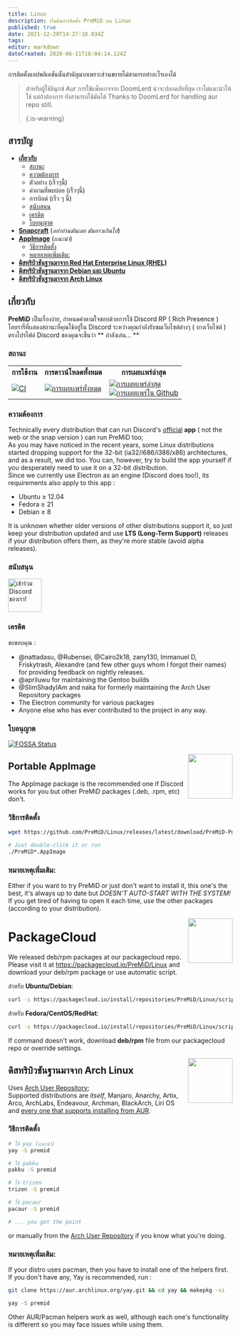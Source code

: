 ```yaml
---
title: Linux
description: เริ่มต้นการติดตั้ง PreMiD บน Linux
published: true
date: 2021-12-20T14:27:18.034Z
tags:
editor: markdown
dateCreated: 2020-06-11T18:04:14.124Z
---
```


การติดตั้งแอปพลิเคชันนั้นสำคัญมากเพราะส่วนขยายไม่สามารถทำอะไรเองได้

> สำหรับผู้ใช้ลินุกซ์ Aur การใช้แพ็คเกจจาก DoomLerd น่าจะปลอดภัยที่สุด เราไม่แนะนำให้ใช้ แต่ถ้าต้องการ ยังสามารถใช้มันได้ Thanks to DoomLerd for handling aur repo still. 
> 
> {.is-warning}

## สารบัญ

- **[เกี่ยวกับ](#about)**
  - [สถานะ](#stats)
  - [ความต้องการ](#requirements)
  - ตัวอย่าง (เร็วๆนี้)
  - คําถามที่พบบ่อย (เร็วๆนี้)
  - การบิลด์ (เร็ว ๆ นี้)
  - [สนับสนุน](#support)
  - [เครดิต](#credits)
  - [ใบอนุญาต](#license)
- **[Snapcraft](#snapcraft)** (_อย่าอ่านมันเลย มันยาวเกินไป_)
- **[AppImage](#appimage)** (_เเนะนํา_)
  - [วิธีการติดตั้ง](#appimageinstall)
  - [หมายเหตุเพิ่มเติม:](#appimagenotes)
- [**ดิสทริบิวชันฐานมาจาก Red Hat Enterprise Linux (RHEL)**](#packagecloud)
- [**ดิสทริบิวชันฐานมาจาก Debian และ Ubuntu**](#packagecloud)
- [**ดิสทริบิวชันฐานมาจาก Arch Linux**](#arch)

<a name="about"></a>

## เกี่ยวกับ

**PreMiD** เป็นเรื่องง่าย, กําหนดค่าตามใจชอบด้วยการใช้ Discord RP ( Rich Presence ) ไลบรารี่ที่เเสดงสถานะที่คุณใช้อยู่ใน Discord ระหว่างคุณกําลังรับชมเว็บไซต์ต่างๆ ( บางเว็บไซต์ ) ตรงโปรไฟล์ Discord ของคุณจะขึ้นว่า **  กําลังเล่น... **

<a name="stats"></a>

### สถานะ

<table>
  <tr>
    <th>การใช้งาน</th>
    <th>การดาวน์โหลดทั้งหมด</th>
    <th>การเผยเเพร่ล่าสุด</th>
  </tr>
  <tr>
    <td><a href="https://github.com/PreMiD/Linux/actions"><img src="https://github.com/PreMiD/Linux/workflows/CI/badge.svg?branch=master&event=push" alt="CI"></a></td>
    <td><a href="https://github.com/PreMiD/Linux/releases"><img src="https://img.shields.io/github/downloads/PreMiD/Linux/total.svg?maxAge=86400" alt="การเผยเเพร่ทั้งหมด"></a></td>
    <td><a href="https://github.com/PreMiD/Linux/releases/latest"><img src="https://img.shields.io/github/v/release/PreMiD/Linux.svg?maxAge=86400" alt="การเผยเเพร่ล่าสุด"><br><img src="https://img.shields.io/github/downloads/PreMiD/Linux/latest/total.svg?maxAge=86400" alt="การเผยเเพร่ใน Github"></a></td>
  </tr>
</table>

<a name="requirements"></a>

### ความต้องการ

Technically every distribution that can run Discord's [official](https://discordapp.com/download) **app** ( not the web or the snap version ) can run PreMiD too;<br/> As you may have noticed in the recent years, some Linux distributions started dropping support for the 32-bit (ia32/i686/i386/x86) architectures, and as a result, we did too. You can, however, try to build the app yourself if you desperately need to use it on a 32-bit distribution.<br/> Since we currently use Electron as an engine (Discord does too!), its requirements also apply to this app :

- Ubuntu ≥ 12.04
- Fedora ≥ 21
- Debian ≥ 8

It is unknown whether older versions of other distributions support it, so just keep your distribution updated and use **LTS (Long-Term Support)** releases if your distribution offers them, as they're more stable (avoid alpha releases).

<a name="support"></a>

### สนับสนุน

<div>
  <a target="_blank" href="https://discord.premid.app/" title="เข้าร่วม Discord ของเรา!">
    <img height="75px" draggable="false" src="https://discordapp.com/api/guilds/493130730549805057/widget.png?style=banner2" alt="เข้าร่วม Discord ของเรา!">
  </a>
</div>

<a name="credits"></a>

### เครดิต

ขอขอบคุณ :

- @nattadasu, @Rubensei, @Cairo2k18, zany130, Immanuel D, Friskytrash, Alexandre (and few other guys whom I forgot their names) for providing feedback on nightly releases.
- @apriluwu for maintaining the Gentoo builds
- @SlimShadyIAm and naka for formerly maintaining the Arch User Repository packages
- The Electron community for various packages
- Anyone else who has ever contributed to the project in any way.

<a name="license"></a>

### ใบอนุญาต

[![FOSSA Status](https://app.fossa.io/api/projects/git%2Bgithub.com%2FPreMiD%2FLinux.svg?type=large)](https://app.fossa.io/projects/git%2Bgithub.com%2FPreMiD%2FLinux?ref=badge_large)

<img src="https://i.imgur.com/ACAxtmA.png" width="100" height="100" align="right" />

<a name="snapcraft"></a>

## Portable AppImage

The AppImage package is the recommended one if Discord works for you but other PreMiD packages (.deb, .rpm, etc) don't.

<a name="appimageinstall"></a>

### วิธีการติดตั้ง

```bash
wget https://github.com/PreMiD/Linux/releases/latest/download/PreMiD-Portable.AppImage && chmod a+x PreMiD*.AppImage
```

```bash
# Just double-click it or run
./PreMiD*.AppImage
```

<a name="appimagenotes"></a>

### หมายเหตุเพิ่มเติม:

Either if you want to try PreMiD or just don't want to install it, this one's the best, it's always up to date but _DOESN'T AUTO-START WITH THE SYSTEM!_<br/>If you get tired of having to open it each time, use the other packages (according to your distribution).

<img src="https://raw.githubusercontent.com/PreMiD/Linux/master/.github/packagecloud.png" width="100" height="100" align="right" />

<a name="packagecloud"></a>

# PackageCloud

We released deb/rpm packages at our packagecloud repo. Please visit it at https://packagecloud.io/PreMiD/Linux and download your deb/rpm package or use automatic script.

สำหรับ **Ubuntu/Debian**:

```bash
curl -s https://packagecloud.io/install/repositories/PreMiD/Linux/script.deb.sh | sudo bash
```

สําหรับ **Fedora/CentOS/RedHat**:

```bash
curl -s https://packagecloud.io/install/repositories/PreMiD/Linux/script.rpm.sh | sudo bash
```

If command doesn't work, download **deb/rpm** file from our packagecloud repo or override settings.

<a name="arch"></a>

<img src="https://raw.githubusercontent.com/PreMiD/Linux/86ae2fbd49499785281f388a5305b06e0d3ecfea/.github/iusearchbtw.svg" width="100" height="100" align="right" />

## ดิสทริบิวชันฐานมาจาก Arch Linux

Uses [Arch User Repository](https://aur.archlinux.org/packages/premid);<br/> Supported distributions are _itself_, Manjaro, Anarchy, Artix, Arco, ArchLabs, Endeavour, Archman, BlackArch, Liri OS and [every one that supports installing from AUR](https://wiki.archlinux.org/index.php/Arch-based_distributions#Active).

<a name="archinstall"></a>

### วิธีการติดตั้ง

```bash
# ใช้ yay (แนะนำ)
yay -S premid
```

```bash
# ใช้ pakku
pakku -S premid
```

```bash
# ใช้ trizen
trizen -S premid
```

```bash
# ใช้ pacaur
pacaur -S premid
```

```bash
# ... you get the point
```

or manually from the [Arch User Repository](https://aur.archlinux.org/packages/premid) if you know what you're doing.

<a name="archnotes"></a>

### หมายเหตุเพิ่มเติม:

If your distro uses pacman, then you have to install one of the helpers first. If you don't have any, Yay is recommended, run :

```bash
git clone https://aur.archlinux.org/yay.git && cd yay && makepkg -si
```

```bash
yay -S premid
```

Other AUR/Pacman helpers work as well, although each one's functionality is different so you may face issues while using them.
